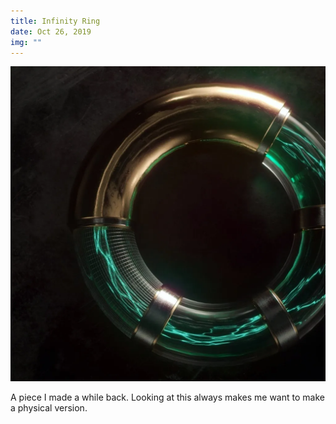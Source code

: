 ```yaml
---
title: Infinity Ring
date: Oct 26, 2019
img: ""
---
```


![](./original-5ab0c707b1c075700a4d4a75f72b8cfe.webp)

A piece I made a while back. Looking at this always makes me want to make a physical version.

